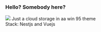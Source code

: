 ### Hello? Somebody here?
<img src="https://media1.tenor.com/m/EWZCUGkCcIsAAAAd/old-man-my-computer.gif" />
Just a cloud storage in aa win 95 theme <br/>
Stack: Nestjs and Vuejs
